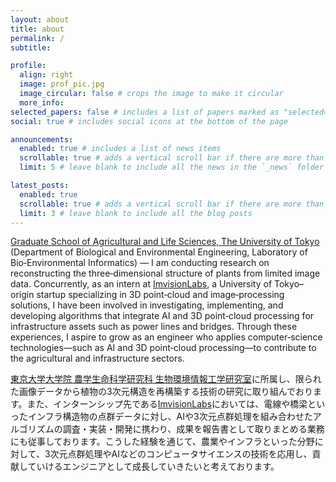 ```yaml
---
layout: about
title: about
permalink: /
subtitle:

profile:
  align: right
  image: prof_pic.jpg
  image_circular: false # crops the image to make it circular
  more_info:
selected_papers: false # includes a list of papers marked as "selected={true}"
social: true # includes social icons at the bottom of the page

announcements:
  enabled: true # includes a list of news items
  scrollable: true # adds a vertical scroll bar if there are more than 3 news items
  limit: 5 # leave blank to include all the news in the `_news` folder

latest_posts:
  enabled: true
  scrollable: true # adds a vertical scroll bar if there are more than 3 new posts items
  limit: 3 # leave blank to include all the blog posts
---
```


<!-- Write your biography here. Tell the world about yourself. Link to your favorite [subreddit](http://reddit.com). You can put a picture in, too. The code is already in, just name your picture `prof_pic.jpg` and put it in the `img/` folder.

Put your address / P.O. box / other info right below your picture. You can also disable any of these elements by editing `profile` property of the YAML header of your `_pages/about.md`. Edit `_bibliography/papers.bib` and Jekyll will render your [publications page](/al-folio/publications/) automatically.

Link to your social media connections, too. This theme is set up to use [Font Awesome icons](https://fontawesome.com/) and [Academicons](https://jpswalsh.github.io/academicons/), like the ones below. Add your Facebook, Twitter, LinkedIn, Google Scholar, or just disable all of them. -->

[Graduate School of Agricultural and Life Sciences, The University of Tokyo](https://joho.en.a.u-tokyo.ac.jp/) (Department of Biological and Environmental Engineering, Laboratory of Bio‐Environmental Informatics) — I am conducting research on reconstructing the three‑dimensional structure of plants from limited image data. Concurrently, as an intern at [ImvisionLabs](https://imvisionlabs.com/), a University of Tokyo–origin startup specializing in 3D point‑cloud and image‑processing solutions, I have been involved in investigating, implementing, and developing algorithms that integrate AI and 3D point‑cloud processing for infrastructure assets such as power lines and bridges. Through these experiences, I aspire to grow as an engineer who applies computer‑science technologies—such as AI and 3D point‑cloud processing—to contribute to the agricultural and infrastructure sectors.


[東京大学大学院 農学生命科学研究科 生物環境情報工学研究室](https://joho.en.a.u-tokyo.ac.jp/)に所属し、限られた画像データから植物の3次元構造を再構築する技術の研究に取り組んでおります。また、インターンシップ先である[ImvisionLabs](https://imvisionlabs.com/)においては、電線や橋梁といったインフラ構造物の点群データに対し、AIや3次元点群処理を組み合わせたアルゴリズムの調査・実装・開発に携わり、成果を報告書として取りまとめる業務にも従事しております。こうした経験を通じて、農業やインフラといった分野に対して、3次元点群処理やAIなどのコンピュータサイエンスの技術を応用し、貢献していけるエンジニアとして成長していきたいと考えております。